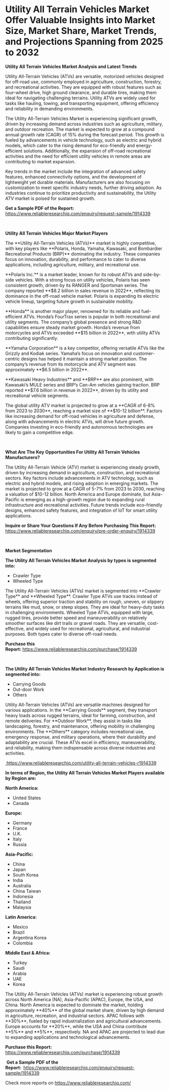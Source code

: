 <p><h1>Utility All Terrain Vehicles Market Offer Valuable Insights into Market Size, Market Share, Market Trends, and Projections Spanning from 2025 to 2032</h1></p><p><strong>Utility All Terrain Vehicles Market Analysis and Latest Trends</strong></p>
<p><p>Utility All-Terrain Vehicles (ATVs) are versatile, motorized vehicles designed for off-road use, commonly employed in agriculture, construction, forestry, and recreational activities. They are equipped with robust features such as four-wheel drive, high ground clearance, and durable tires, making them ideal for navigating challenging terrains. Utility ATVs are widely used for tasks like hauling, towing, and transporting equipment, offering efficiency and reliability in demanding environments.</p><p>The Utility All-Terrain Vehicles Market is experiencing significant growth, driven by increasing demand across industries such as agriculture, military, and outdoor recreation. The market is expected to grow at a compound annual growth rate (CAGR) of 15% during the forecast period. This growth is fueled by advancements in vehicle technology, such as electric and hybrid models, which cater to the rising demand for eco-friendly and energy-efficient solutions. Additionally, the expansion of off-road recreational activities and the need for efficient utility vehicles in remote areas are contributing to market expansion.</p><p>Key trends in the market include the integration of advanced safety features, enhanced connectivity options, and the development of lightweight yet durable materials. Manufacturers are also focusing on customization to meet specific industry needs, further driving adoption. As industries continue to prioritize productivity and sustainability, the Utility ATV market is poised for sustained growth.</p></p>
<p><strong>Get a Sample PDF of the Report:&nbsp;</strong> <a href="https://www.reliableresearchiq.com/enquiry/request-sample/1914339?utm_campaign=1119&utm_medium=2&utm_source=Github&utm_content=ia&utm_term=22012025&utm_id=utility-all-terrain-vehicles">https://www.reliableresearchiq.com/enquiry/request-sample/1914339</a></p>
<p>&nbsp;</p>
<p><strong>Utility All Terrain Vehicles Major Market Players</strong></p>
<p><p>The **Utility All-Terrain Vehicles (ATVs)** market is highly competitive, with key players like **Polaris, Honda, Yamaha, Kawasaki, and Bombardier Recreational Products (BRP)** dominating the industry. These companies focus on innovation, durability, and performance to cater to diverse applications, including agriculture, military, and recreational use.</p><p>**Polaris Inc.** is a market leader, known for its robust ATVs and side-by-side vehicles. With a strong focus on utility vehicles, Polaris has seen consistent growth, driven by its RANGER and Sportsman series. The company reported **$8.2 billion in sales revenue in 2022**, reflecting its dominance in the off-road vehicle market. Polaris is expanding its electric vehicle lineup, targeting future growth in sustainable mobility.</p><p>**Honda** is another major player, renowned for its reliable and fuel-efficient ATVs. Honda’s FourTrax series is popular in both recreational and utility segments. The company’s global presence and strong R&D capabilities ensure steady market growth. Honda’s revenue from motorcycles and ATVs exceeded **$15 billion in 2022**, with utility ATVs contributing significantly.</p><p>**Yamaha Corporation** is a key competitor, offering versatile ATVs like the Grizzly and Kodiak series. Yamaha’s focus on innovation and customer-centric designs has helped it maintain a strong market position. The company’s revenue from its motorcycle and ATV segment was approximately **$6.5 billion in 2022**.</p><p>**Kawasaki Heavy Industries** and **BRP** are also prominent, with Kawasaki’s MULE series and BRP’s Can-Am vehicles gaining traction. BRP reported **$7.6 billion in revenue in 2022**, driven by its utility and recreational vehicle segments.</p><p>The global utility ATV market is projected to grow at a **CAGR of 6-8% from 2023 to 2030**, reaching a market size of **$10-12 billion**. Factors like increasing demand for off-road vehicles in agriculture and defense, along with advancements in electric ATVs, will drive future growth. Companies investing in eco-friendly and autonomous technologies are likely to gain a competitive edge.</p></p>
<p>&nbsp;</p>
<p><strong>What Are The Key Opportunities For Utility All Terrain Vehicles Manufacturers?</strong></p>
<p><p>The Utility All-Terrain Vehicle (ATV) market is experiencing steady growth, driven by increasing demand in agriculture, construction, and recreational sectors. Key factors include advancements in ATV technology, such as electric and hybrid models, and rising adoption in emerging markets. The market is projected to grow at a CAGR of 5-7% from 2023 to 2030, reaching a valuation of $10-12 billion. North America and Europe dominate, but Asia-Pacific is emerging as a high-growth region due to expanding rural infrastructure and recreational activities. Future trends include eco-friendly designs, enhanced safety features, and integration of IoT for smart utility applications.</p></p>
<p><strong>Inquire or Share Your Questions If Any Before Purchasing This Report:</strong> <a href="https://www.reliableresearchiq.com/enquiry/pre-order-enquiry/1914339?utm_campaign=1119&utm_medium=2&utm_source=Github&utm_content=ia&utm_term=22012025&utm_id=utility-all-terrain-vehicles">https://www.reliableresearchiq.com/enquiry/pre-order-enquiry/1914339</a></p>
<p>&nbsp;</p>
<p><strong>Market Segmentation</strong></p>
<p><strong>The Utility All Terrain Vehicles Market Analysis by types is segmented into:</strong></p>
<p><ul><li>Crawler Type</li><li>Wheeled Type</li></ul></p>
<p><p>The Utility All-Terrain Vehicles (ATVs) market is segmented into **Crawler Type** and **Wheeled Type**. Crawler Type ATVs use tracks instead of wheels, offering superior traction and stability on rough, uneven, or slippery terrains like mud, snow, or steep slopes. They are ideal for heavy-duty tasks in challenging environments. Wheeled Type ATVs, equipped with large, rugged tires, provide better speed and maneuverability on relatively smoother surfaces like dirt trails or gravel roads. They are versatile, cost-effective, and widely used for recreational, agricultural, and industrial purposes. Both types cater to diverse off-road needs.</p></p>
<p><strong>Purchase this Report:&nbsp;</strong><a href="https://www.reliableresearchiq.com/purchase/1914339?utm_campaign=1119&utm_medium=2&utm_source=Github&utm_content=ia&utm_term=22012025&utm_id=utility-all-terrain-vehicles">https://www.reliableresearchiq.com/purchase/1914339</a></p>
<p>&nbsp;</p>
<p><strong>The Utility All Terrain Vehicles Market Industry Research by Application is segmented into:</strong></p>
<p><ul><li>Carrying Goods</li><li>Out-door Work</li><li>Others</li></ul></p>
<p><p>Utility All-Terrain Vehicles (ATVs) are versatile machines designed for various applications. In the **Carrying Goods** segment, they transport heavy loads across rugged terrains, ideal for farming, construction, and remote deliveries. For **Outdoor Work**, they assist in tasks like landscaping, forestry, and maintenance, offering mobility in challenging environments. The **Others** category includes recreational use, emergency response, and military operations, where their durability and adaptability are crucial. These ATVs excel in efficiency, maneuverability, and reliability, making them indispensable across diverse industries and activities.</p></p>
<p><a href="https://www.reliableresearchiq.com/utility-all-terrain-vehicles-r1914339?utm_campaign=1119&utm_medium=2&utm_source=Github&utm_content=ia&utm_term=22012025&utm_id=utility-all-terrain-vehicles">&nbsp;https://www.reliableresearchiq.com/utility-all-terrain-vehicles-r1914339</a></p>
<p><strong>In terms of Region, the Utility All Terrain Vehicles Market Players available by Region are:</strong></p>
<p>
    <p> <strong> North America: </strong>
        <ul>
            <li>United States</li>
            <li>Canada</li>
        </ul>
        </p> 
    <p> <strong> Europe: </strong>
        <ul>
            <li>Germany</li>
            <li>France</li>
            <li>U.K.</li>
            <li>Italy</li>
            <li>Russia</li>
        </ul>
        </p> 
    <p> <strong> Asia-Pacific: </strong>
        <ul>
            <li>China</li>
            <li>Japan</li>
            <li>South Korea</li>
            <li>India</li>
            <li>Australia</li>
            <li>China Taiwan</li>
            <li>Indonesia</li>
            <li>Thailand</li>
            <li>Malaysia</li>
        </ul>
        </p> 
    <p> <strong> Latin America: </strong>
        <ul>
            <li>Mexico</li>
            <li>Brazil</li>
            <li>Argentina Korea</li>
            <li>Colombia</li>
        </ul>
        </p> 
    <p> <strong> Middle East & Africa: </strong>
        <ul>
            <li>Turkey</li>
            <li>Saudi</li>
            <li>Arabia</li>
            <li>UAE</li>
            <li>Korea</li>
        </ul>
    </p>
    </p>
<p><p>The Utility All-Terrain Vehicles (ATVs) market is experiencing robust growth across North America (NA), Asia-Pacific (APAC), Europe, the USA, and China. North America is expected to dominate the market, holding approximately **40%** of the global market share, driven by high demand in agriculture, recreation, and industrial sectors. APAC follows with **30%**, fueled by rapid industrialization and agricultural advancements. Europe accounts for **20%**, while the USA and China contribute **5%** and **5%**, respectively. NA and APAC are projected to lead due to expanding applications and technological advancements.</p></p>
<p><strong>Purchase this Report: </strong><a href="https://www.reliableresearchiq.com/purchase/1914339?utm_campaign=1119&utm_medium=2&utm_source=Github&utm_content=ia&utm_term=22012025&utm_id=utility-all-terrain-vehicles">https://www.reliableresearchiq.com/purchase/1914339</a></p>
<p>&nbsp;<strong>Get a Sample PDF of the Report:&nbsp;&nbsp;</strong><a href="https://www.reliableresearchiq.com/enquiry/request-sample/1914339?utm_campaign=1119&utm_medium=2&utm_source=Github&utm_content=ia&utm_term=22012025&utm_id=utility-all-terrain-vehicles">https://www.reliableresearchiq.com/enquiry/request-sample/1914339</a></p>
<p><strong></strong></p>
<p>Check more reports on <a href="https://www.reliableresearchiq.com/?utm_campaign=1119&utm_medium=2&utm_source=Github&utm_content=ia&utm_term=22012025&utm_id=utility-all-terrain-vehicles">https://www.reliableresearchiq.com/</a></p>